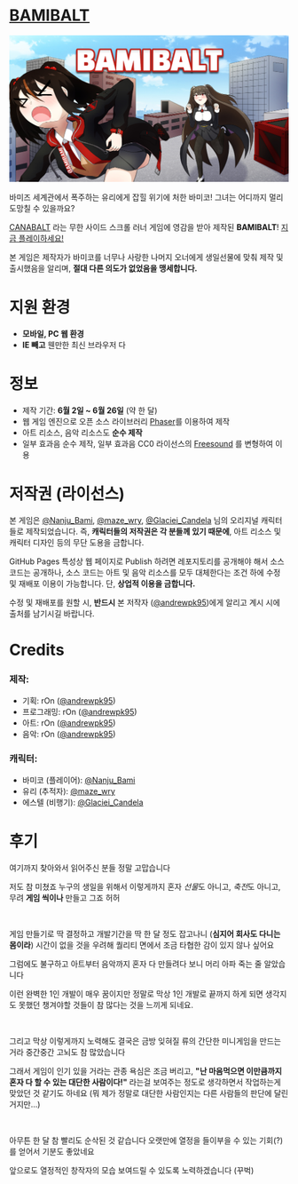 # [BAMIBALT](https://andrewpk95.github.io/Bamibalt/)

![bamibalt](./src/assets/images/og_image.jpg)

바미즈 세계관에서 폭주하는 유리에게 잡힐 위기에 처한 바미코! 그녀는 어디까지 멀리 도망칠 수 있을까요?

[CANABALT](http://canabalt.com/) 라는 무한 사이드 스크롤 러너 게임에 영감을 받아 제작된 **BAMIBALT**! [지금 플레이하세요!](https://andrewpk95.github.io/Bamibalt/)

본 게임은 제작자가 바미코를 너무나 사랑한 나머지 오너에게 생일선물에 맞춰 제작 및 출시했음을 알리며, **절대 다른 의도가 없었음을 맹세합니다.**

# 지원 환경

* **모바일, PC 웹 환경**
* **IE 빼고** 웬만한 최신 브라우저 다

# 정보

* 제작 기간: **6월 2일 ~ 6월 26일** (약 한 달)
* 웹 게임 엔진으로 오픈 소스 라이브러리 [Phaser](https://github.com/photonstorm/phaser)를 이용하여 제작
* 아트 리소스, 음악 리소스도 **순수 제작**
* 일부 효과음 순수 제작, 일부 효과음 CC0 라이선스의 [Freesound](https://freesound.org/) 를 변형하여 이용

# 저작권 (라이선스)

본 게임은 [@Nanju_Bami](https://twitter.com/Nanju_Bami), [@maze_wry](https://twitter.com/maze_wry), [@Glaciei_Candela](https://twitter.com/Glaciei_Candela) 님의 오리지널 캐릭터들로 제작되었습니다. 즉, **캐릭터들의 저작권은 각 분들께 있기 때문에**, 아트 리소스 및 캐릭터 디자인 등의 무단 도용을 금합니다. 

GitHub Pages 특성상 웹 페이지로 Publish 하려면 레포지토리를 공개해야 해서 소스 코드는 공개하나, 소스 코드는 아트 및 음악 리소스를 모두 대체한다는 조건 하에 수정 및 재배포 이용이 가능합니다. 단, **상업적 이용을 금합니다.**

수정 및 재배포를 원할 시, **반드시** 본 저작자 ([@andrewpk95](https://twitter.com/andrewpk95))에게 알리고 계시 시에 출처를 남기시길 바랍니다. 

# Credits
### 제작:
* 기획: rOn ([@andrewpk95](https://twitter.com/andrewpk95))
* 프로그래밍: rOn ([@andrewpk95](https://twitter.com/andrewpk95))
* 아트: rOn ([@andrewpk95](https://twitter.com/andrewpk95))
* 음악: rOn ([@andrewpk95](https://twitter.com/andrewpk95))

### 캐릭터:
* 바미코 (플레이어): [@Nanju_Bami](https://twitter.com/Nanju_Bami)
* 유리 (추적자): [@maze_wry](https://twitter.com/maze_wry)
* 에스텔 (비행기): [@Glaciei_Candela](https://twitter.com/Glaciei_Candela)

# 후기

여기까지 찾아와서 읽어주신 분들 정말 고맙습니다

저도 참 미쳤죠 누구의 생일을 위해서 이렇게까지 혼자 *선물*도 아니고, *축전*도 아니고, 무려 **게임 씩이나** 만들고 그죠 허허

<br />

게임 만들기로 딱 결정하고 개발기간을 딱 한 달 정도 잡고나니 (**심지어 회사도 다니는 몸이라**) 시간이 없을 것을 우려해 퀄리티 면에서 조금 타협한 감이 있지 않나 싶어요

그럼에도 불구하고 아트부터 음악까지 혼자 다 만들려다 보니 머리 아파 죽는 줄 알았습니다

이런 완벽한 1인 개발이 매우 꿈이지만 정말로 막상 1인 개발로 끝까지 하게 되면 생각지도 못했던 챙겨야할 것들이 참 많다는 것을 느끼게 되네요.

<br />

그리고 막상 이렇게까지 노력해도 결국은 금방 잊혀질 류의 간단한 미니게임을 만드는 거라 중간중간 고뇌도 참 많았습니다

그래서 게임이 인기 있을 거라는 관종 욕심은 조금 버리고, **"난 마음먹으면 이만큼까지 혼자 다 할 수 있는 대단한 사람이다!"** 라는걸 보여주는 정도로 생각하면서 작업하는게 맞았던 것 같기도 하네요 (뭐 제가 정말로 대단한 사람인지는 다른 사람들의 판단에 달린 거지만...)

<br />

아무튼 한 달 참 빨리도 순삭된 것 같습니다 오랫만에 열정을 들이부을 수 있는 기회(?)를 얻어서 기분도 좋았네요

앞으로도 열정적인 창작자의 모습 보여드릴 수 있도록 노력하겠습니다 (꾸벅)